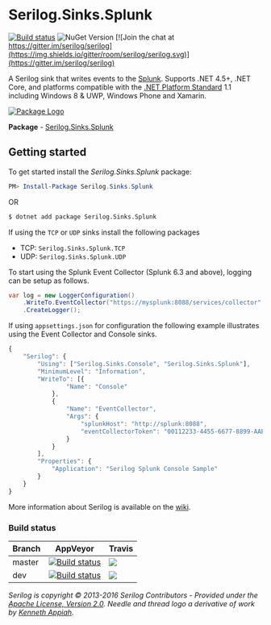 # Serilog.Sinks.Splunk

[![Build status](https://ci.appveyor.com/api/projects/status/yt40wg34t8oj61al?svg=true)](https://ci.appveyor.com/project/serilog/serilog-sinks-splunk) ![NuGet Version](https://buildstats.info/nuget/Serilog.Sinks.Splunk) 
 [![Join the chat at https://gitter.im/serilog/serilog](https://img.shields.io/gitter/room/serilog/serilog.svg)](https://gitter.im/serilog/serilog)
 
A Serilog sink that writes events to the [Splunk](https://splunk.com). Supports .NET 4.5+, .NET Core, and platforms compatible with the [.NET Platform Standard](https://github.com/dotnet/corefx/blob/master/Documentation/architecture/net-platform-standard.md) 1.1 including Windows 8 & UWP, Windows Phone and Xamarin.

[![Package Logo](https://serilog.net/images/serilog-sink-nuget.png)](https://nuget.org/packages/serilog.sinks.splunk)

**Package** - [Serilog.Sinks.Splunk](https://nuget.org/packages/serilog.sinks.splunk)

## Getting started

To get started install the *Serilog.Sinks.Splunk* package:

```powershell
PM> Install-Package Serilog.Sinks.Splunk
```

OR

```bash
$ dotnet add package Serilog.Sinks.Splunk
```

If using the `TCP` or `UDP` sinks install the following packages

* TCP: `Serilog.Sinks.Splunk.TCP`
* UDP: `Serilog.Sinks.Splunk.UDP`

To start using the Splunk Event Collector (Splunk 6.3 and above), logging can be setup as follows.

```csharp
var log = new LoggerConfiguration()
    .WriteTo.EventCollector("https://mysplunk:8088/services/collector", "myeventcollectortoken")
    .CreateLogger();
```

If using `appsettings.json` for configuration the following example illustrates using the Event Collector and Console sinks.

```javascript
{
    "Serilog": {
        "Using": ["Serilog.Sinks.Console", "Serilog.Sinks.Splunk"],
        "MinimumLevel": "Information",
        "WriteTo": [{
                "Name": "Console"
            },
            {
                "Name": "EventCollector",
                "Args": {
                    "splunkHost": "http://splunk:8088",
                    "eventCollectorToken": "00112233-4455-6677-8899-AABBCCDDEEFF"
                }
            }
        ],
        "Properties": {
            "Application": "Serilog Splunk Console Sample"
        }
    }
}
```

More information about Serilog is available on the [wiki](https://github.com/serilog/serilog-sinks-splunk/wiki).
### Build status

Branch  | AppVeyor | Travis
------------- | ------------- |-------------
master |  [![Build status](https://ci.appveyor.com/api/projects/status/yt40wg34t8oj61al/branch/master?svg=true)](https://ci.appveyor.com/project/serilog/serilog-sinks-splunk/branch/master) | ![](https://travis-ci.org/serilog/serilog-sinks-splunk.svg?branch=master) 
dev | [![Build status](https://ci.appveyor.com/api/projects/status/yt40wg34t8oj61al/branch/dev?svg=true)](https://ci.appveyor.com/project/serilog/serilog-sinks-splunk/branch/dev) | ![](https://travis-ci.org/serilog/serilog-sinks-splunk.svg?branch=dev)

_Serilog is copyright &copy; 2013-2016 Serilog Contributors - Provided under the [Apache License, Version 2.0](http://apache.org/licenses/LICENSE-2.0.html). Needle and thread logo a derivative of work by [Kenneth Appiah](http://www.kensets.com/)._
